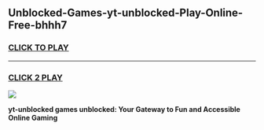 
## Unblocked-Games-yt-unblocked-Play-Online-Free-bhhh7
<h3>
<a href="https://premium76.site?title=yt-unblocked&ref=26A">CLICK TO PLAY</a></h3>
<hr>

<h3>
<a href="https://premium76.site?title=yt-unblocked&ref=26A">CLICK 2 PLAY</a>
  
</h3>

<a href="https://premium76.site?title=yt-unblocked&ref=26A"><img src="https://clearcache.store/games.png"></a>


**yt-unblocked games unblocked: Your Gateway to Fun and Accessible Online Gaming**
